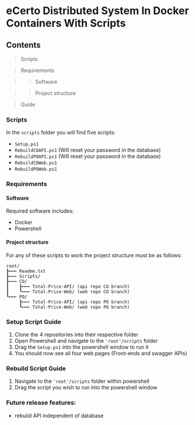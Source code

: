 # eCerto Distributed System In Docker Containers With Scripts
## Contents
> Scripts

> Requirements

>> Software

>> Project structure

> Guide

### Scripts
In the `scripts` folder you will find five scripts:
- `Setup.ps1`
- `RebuildCOAPI.ps1` (Will reset your password in the database)
- `RebuildPOAPI.ps1` (Will reset your password in the database)
- `RebuildCOWeb.ps1`
- `RebuildPOWeb.ps1`
### Requirements
#### Software
Required software includes:
- Docker
- Powershell
#### Project structure
For any of these scripts to work the project structure must be as follows:
```
root/
┠╾╾╾ Readme.txt
┠╾╾╾ Scripts/
┠╾╾╾ CO/
┃    ┠╾╾╾ Total-Price-API/ (api repo CO branch)
┃    ┖╾╾╾ Total-Price-Web/ (web repo CO branch)
┖╾╾╾ PO/
     ┠╾╾╾ Total-Price-API/ (api repo PO branch)
     ┖╾╾╾ Total-Price-Web/ (web repo PO branch)
```

### Setup Script Guide
1. Clone the 4 repositories into their respective folder
2. Open Powershell and navigate to the `'root'/scripts` folder
3. Drag the `Setup.ps1` into the powershell window to run it
4. You should now see all four web pages (Front-ends and swagger APIs)

### Rebuild Script Guide
1. Navigate to the `'root'/scripts` folder within powershell
2. Drag the script you wish to run into the powershell window

### Future release features:
- rebuild API independent of database
